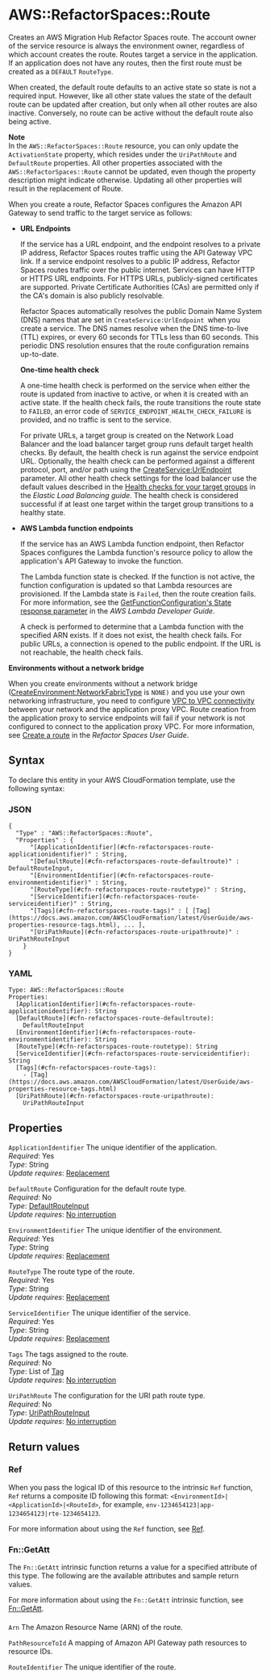 # AWS::RefactorSpaces::Route<a name="aws-resource-refactorspaces-route"></a>

Creates an AWS Migration Hub Refactor Spaces route\. The account owner of the service resource is always the environment owner, regardless of which account creates the route\. Routes target a service in the application\. If an application does not have any routes, then the first route must be created as a `DEFAULT` `RouteType`\.

When created, the default route defaults to an active state so state is not a required input\. However, like all other state values the state of the default route can be updated after creation, but only when all other routes are also inactive\. Conversely, no route can be active without the default route also being active\.

**Note**  
 In the `AWS::RefactorSpaces::Route` resource, you can only update the `ActivationState` property, which resides under the `UriPathRoute` and `DefaultRoute` properties\. All other properties associated with the `AWS::RefactorSpaces::Route` cannot be updated, even though the property description might indicate otherwise\. Updating all other properties will result in the replacement of Route\. 

When you create a route, Refactor Spaces configures the Amazon API Gateway to send traffic to the target service as follows:
+ **URL Endpoints**

  If the service has a URL endpoint, and the endpoint resolves to a private IP address, Refactor Spaces routes traffic using the API Gateway VPC link\. If a service endpoint resolves to a public IP address, Refactor Spaces routes traffic over the public internet\. Services can have HTTP or HTTPS URL endpoints\. For HTTPS URLs, publicly\-signed certificates are supported\. Private Certificate Authorities \(CAs\) are permitted only if the CA's domain is also publicly resolvable\. 

  Refactor Spaces automatically resolves the public Domain Name System \(DNS\) names that are set in `CreateService:UrlEndpoint `when you create a service\. The DNS names resolve when the DNS time\-to\-live \(TTL\) expires, or every 60 seconds for TTLs less than 60 seconds\. This periodic DNS resolution ensures that the route configuration remains up\-to\-date\. 

  

  **One\-time health check**

  A one\-time health check is performed on the service when either the route is updated from inactive to active, or when it is created with an active state\. If the health check fails, the route transitions the route state to `FAILED`, an error code of `SERVICE_ENDPOINT_HEALTH_CHECK_FAILURE` is provided, and no traffic is sent to the service\.

  For private URLs, a target group is created on the Network Load Balancer and the load balancer target group runs default target health checks\. By default, the health check is run against the service endpoint URL\. Optionally, the health check can be performed against a different protocol, port, and/or path using the [CreateService:UrlEndpoint](https://docs.aws.amazon.com/migrationhub-refactor-spaces/latest/APIReference/API_CreateService.html#migrationhubrefactorspaces-CreateService-request-UrlEndpoint) parameter\. All other health check settings for the load balancer use the default values described in the [Health checks for your target groups](https://docs.aws.amazon.com/elasticloadbalancing/latest/application/target-group-health-checks.html) in the *Elastic Load Balancing guide*\. The health check is considered successful if at least one target within the target group transitions to a healthy state\.

  
+ **AWS Lambda function endpoints**

  If the service has an AWS Lambda function endpoint, then Refactor Spaces configures the Lambda function's resource policy to allow the application's API Gateway to invoke the function\.

  The Lambda function state is checked\. If the function is not active, the function configuration is updated so that Lambda resources are provisioned\. If the Lambda state is `Failed`, then the route creation fails\. For more information, see the [GetFunctionConfiguration's State response parameter](https://docs.aws.amazon.com/lambda/latest/dg/API_GetFunctionConfiguration.html#SSS-GetFunctionConfiguration-response-State) in the *AWS Lambda Developer Guide*\.

  A check is performed to determine that a Lambda function with the specified ARN exists\. If it does not exist, the health check fails\. For public URLs, a connection is opened to the public endpoint\. If the URL is not reachable, the health check fails\. 

**Environments without a network bridge**

When you create environments without a network bridge \([CreateEnvironment:NetworkFabricType](https://docs.aws.amazon.com/migrationhub-refactor-spaces/latest/APIReference/API_CreateEnvironment.html#migrationhubrefactorspaces-CreateEnvironment-request-NetworkFabricType) is `NONE)` and you use your own networking infrastructure, you need to configure [VPC to VPC connectivity](https://docs.aws.amazon.com/whitepapers/latest/aws-vpc-connectivity-options/amazon-vpc-to-amazon-vpc-connectivity-options.html) between your network and the application proxy VPC\. Route creation from the application proxy to service endpoints will fail if your network is not configured to connect to the application proxy VPC\. For more information, see [ Create a route](https://docs.aws.amazon.com/migrationhub-refactor-spaces/latest/userguide/getting-started-create-role.html) in the *Refactor Spaces User Guide*\.



## Syntax<a name="aws-resource-refactorspaces-route-syntax"></a>

To declare this entity in your AWS CloudFormation template, use the following syntax:

### JSON<a name="aws-resource-refactorspaces-route-syntax.json"></a>

```
{
  "Type" : "AWS::RefactorSpaces::Route",
  "Properties" : {
      "[ApplicationIdentifier](#cfn-refactorspaces-route-applicationidentifier)" : String,
      "[DefaultRoute](#cfn-refactorspaces-route-defaultroute)" : DefaultRouteInput,
      "[EnvironmentIdentifier](#cfn-refactorspaces-route-environmentidentifier)" : String,
      "[RouteType](#cfn-refactorspaces-route-routetype)" : String,
      "[ServiceIdentifier](#cfn-refactorspaces-route-serviceidentifier)" : String,
      "[Tags](#cfn-refactorspaces-route-tags)" : [ [Tag](https://docs.aws.amazon.com/AWSCloudFormation/latest/UserGuide/aws-properties-resource-tags.html), ... ],
      "[UriPathRoute](#cfn-refactorspaces-route-uripathroute)" : UriPathRouteInput
    }
}
```

### YAML<a name="aws-resource-refactorspaces-route-syntax.yaml"></a>

```
Type: AWS::RefactorSpaces::Route
Properties: 
  [ApplicationIdentifier](#cfn-refactorspaces-route-applicationidentifier): String
  [DefaultRoute](#cfn-refactorspaces-route-defaultroute): 
    DefaultRouteInput
  [EnvironmentIdentifier](#cfn-refactorspaces-route-environmentidentifier): String
  [RouteType](#cfn-refactorspaces-route-routetype): String
  [ServiceIdentifier](#cfn-refactorspaces-route-serviceidentifier): String
  [Tags](#cfn-refactorspaces-route-tags): 
    - [Tag](https://docs.aws.amazon.com/AWSCloudFormation/latest/UserGuide/aws-properties-resource-tags.html)
  [UriPathRoute](#cfn-refactorspaces-route-uripathroute): 
    UriPathRouteInput
```

## Properties<a name="aws-resource-refactorspaces-route-properties"></a>

`ApplicationIdentifier`  <a name="cfn-refactorspaces-route-applicationidentifier"></a>
The unique identifier of the application\.  
*Required*: Yes  
*Type*: String  
*Update requires*: [Replacement](https://docs.aws.amazon.com/AWSCloudFormation/latest/UserGuide/using-cfn-updating-stacks-update-behaviors.html#update-replacement)

`DefaultRoute`  <a name="cfn-refactorspaces-route-defaultroute"></a>
 Configuration for the default route type\.   
*Required*: No  
*Type*: [DefaultRouteInput](aws-properties-refactorspaces-route-defaultrouteinput.md)  
*Update requires*: [No interruption](https://docs.aws.amazon.com/AWSCloudFormation/latest/UserGuide/using-cfn-updating-stacks-update-behaviors.html#update-no-interrupt)

`EnvironmentIdentifier`  <a name="cfn-refactorspaces-route-environmentidentifier"></a>
The unique identifier of the environment\.  
*Required*: Yes  
*Type*: String  
*Update requires*: [Replacement](https://docs.aws.amazon.com/AWSCloudFormation/latest/UserGuide/using-cfn-updating-stacks-update-behaviors.html#update-replacement)

`RouteType`  <a name="cfn-refactorspaces-route-routetype"></a>
The route type of the route\.   
*Required*: Yes  
*Type*: String  
*Update requires*: [Replacement](https://docs.aws.amazon.com/AWSCloudFormation/latest/UserGuide/using-cfn-updating-stacks-update-behaviors.html#update-replacement)

`ServiceIdentifier`  <a name="cfn-refactorspaces-route-serviceidentifier"></a>
The unique identifier of the service\.  
*Required*: Yes  
*Type*: String  
*Update requires*: [Replacement](https://docs.aws.amazon.com/AWSCloudFormation/latest/UserGuide/using-cfn-updating-stacks-update-behaviors.html#update-replacement)

`Tags`  <a name="cfn-refactorspaces-route-tags"></a>
The tags assigned to the route\.   
*Required*: No  
*Type*: List of [Tag](https://docs.aws.amazon.com/AWSCloudFormation/latest/UserGuide/aws-properties-resource-tags.html)  
*Update requires*: [No interruption](https://docs.aws.amazon.com/AWSCloudFormation/latest/UserGuide/using-cfn-updating-stacks-update-behaviors.html#update-no-interrupt)

`UriPathRoute`  <a name="cfn-refactorspaces-route-uripathroute"></a>
The configuration for the URI path route type\.  
*Required*: No  
*Type*: [UriPathRouteInput](aws-properties-refactorspaces-route-uripathrouteinput.md)  
*Update requires*: [No interruption](https://docs.aws.amazon.com/AWSCloudFormation/latest/UserGuide/using-cfn-updating-stacks-update-behaviors.html#update-no-interrupt)

## Return values<a name="aws-resource-refactorspaces-route-return-values"></a>

### Ref<a name="aws-resource-refactorspaces-route-return-values-ref"></a>

When you pass the logical ID of this resource to the intrinsic `Ref` function, `Ref` returns a composite ID following this format: `<EnvironmentId>|<ApplicationId>|<RouteId>`, for example, `env-1234654123|app-1234654123|rte-1234654123`\.

For more information about using the `Ref` function, see [Ref](https://docs.aws.amazon.com/AWSCloudFormation/latest/UserGuide/intrinsic-function-reference-ref.html)\.

### Fn::GetAtt<a name="aws-resource-refactorspaces-route-return-values-fn--getatt"></a>

The `Fn::GetAtt` intrinsic function returns a value for a specified attribute of this type\. The following are the available attributes and sample return values\.

For more information about using the `Fn::GetAtt` intrinsic function, see [Fn::GetAtt](https://docs.aws.amazon.com/AWSCloudFormation/latest/UserGuide/intrinsic-function-reference-getatt.html)\.

#### <a name="aws-resource-refactorspaces-route-return-values-fn--getatt-fn--getatt"></a>

`Arn`  <a name="Arn-fn::getatt"></a>
The Amazon Resource Name \(ARN\) of the route\.

`PathResourceToId`  <a name="PathResourceToId-fn::getatt"></a>
A mapping of Amazon API Gateway path resources to resource IDs\.

`RouteIdentifier`  <a name="RouteIdentifier-fn::getatt"></a>
The unique identifier of the route\.